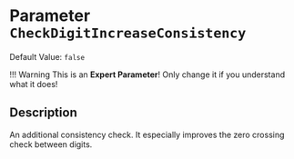 # Parameter `CheckDigitIncreaseConsistency`
Default Value: `false`

!!! Warning
    This is an **Expert Parameter**! Only change it if you understand what it does!

## Description
An additional consistency check.
It especially improves the zero crossing check between digits.

